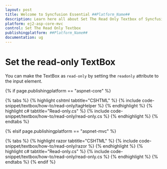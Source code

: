 ```yaml
---
layout: post
title: Welcome to Syncfusion Essential ##Platform_Name##
description: Learn here all about Set The Read Only Textbox of Syncfusion Essential ##Platform_Name## widgets based on HTML5 and jQuery.
platform: ej2-asp-core-mvc
control: Set The Read Only Textbox
publishingplatform: ##Platform_Name##
documentation: ug
---
```



# Set the read-only TextBox

You can make the TextBox as `read-only` by setting the `readonly` attribute to the input element.

{% if page.publishingplatform == "aspnet-core" %}

{% tabs %}
{% highlight cshtml tabtitle="CSHTML" %}
{% include code-snippet/textbox/how-to/read-only/tagHelper %}
{% endhighlight %}
{% highlight c# tabtitle="Read-only.cs" %}
{% include code-snippet/textbox/how-to/read-only/read-only.cs %}
{% endhighlight %}
{% endtabs %}

{% elsif page.publishingplatform == "aspnet-mvc" %}

{% tabs %}
{% highlight razor tabtitle="CSHTML" %}
{% include code-snippet/textbox/how-to/read-only/razor %}
{% endhighlight %}
{% highlight c# tabtitle="Read-only.cs" %}
{% include code-snippet/textbox/how-to/read-only/read-only.cs %}
{% endhighlight %}
{% endtabs %}
{% endif %}

